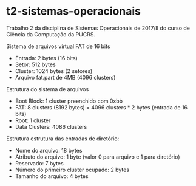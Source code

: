 # t2-sistemas-operacionais
Trabalho 2 da disciplina de Sistemas Operacionais de 2017/II do curso de Ciência da Computação da PUCRS. 

Sistema de arquivos virtual FAT de 16 bits 

- Entrada: 2 bytes (16 bits)
- Setor: 512 bytes
- Cluster: 1024 bytes (2 setores)
- Arquivo fat.part de 4MB (4096 clusters) 

Estrutura do sistema de arquivos

- Boot Block: 1 cluster preenchido com 0xbb
- FAT: 8 clusters (8192 bytes) = 4096 clusters * 2 bytes (entrada de 16 bits)
- Root: 1 cluster
- Data Clusters: 4086 clusters

Estrutura estrutura das entradas de diretório:

- Nome do arquivo: 18 bytes
- Atributo do arquivo: 1 byte (valor 0 para arquivo e 1 para diretório)
- Reservado: 7 bytes
- Número do primeiro cluster ocupado: 2 bytes
- Tamanho do arquivo: 4 bytes
